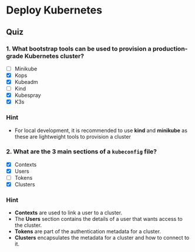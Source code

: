 # Deploy Kubernetes

## Quiz

### 1. What bootstrap tools can be used to provision a production-grade Kubernetes cluster?

- [ ] Minikube
- [x] Kops
- [x] Kubeadm
- [ ] Kind
- [x] Kubespray
- [x] K3s

### Hint

- For local development, it is recommended to use **kind** and **minikube** as these are lightweight tools to provision a cluster

### 2. What are the 3 main sections of a `kubeconfig` file?

- [x] Contexts
- [x] Users
- [ ] Tokens
- [x] Clusters

### Hint

- **Contexts** are used to link a user to a cluster.
- The **Users** section contains the details of a user that wants access to the cluster.
- **Tokens** are part of the authentication metadata for a cluster.
- **Clusters** encapsulates the metadata for a cluster and how to connect to it.
